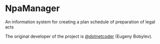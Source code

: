 # NpaManager
An information system for creating a plan schedule of preparation of legal acts

The original developer of the project is [@dotnetcoder](https://github.com/dotnetcoder) (Eugeny Bobylev).
